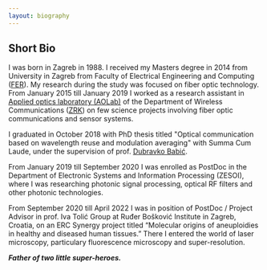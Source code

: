 ```yaml
---
layout: biography
---
```


## Short Bio

I was born in Zagreb in 1988. I received my Masters degree in 2014 from University in Zagreb from Faculty of Electrical Engineering and Computing ([FER](https://www.fer.unizg.hr)). My research during the study was focused on fiber optic technology. From January 2015 till January 2019 I worked as a research assistant in [Applied optics laboratory (AOLab)](https://aolab.fer.hr) of the Department of Wireless Communications ([ZRK](https://www.fer.unizg.hr/zkist)) on few science projects involving fiber optic communications and sensor systems.

I graduated in October 2018 with PhD thesis titled "Optical communication based on wavelength reuse and modulation averaging" with Summa Cum Laude, under the supervision of prof. [Dubravko Babić](https://aolab.fer.hr/aolab/people/dubravko_babic).

From January 2019 till September 2020 I was enrolled as PostDoc in the Department of Electronic Systems and Information Processing (ZESOI), where I was researching photonic signal processing, optical RF filters and other photonic technologies.

From September 2020 till April 2022 I was in position of PostDoc / Project Advisor in prof. Iva Tolić Group at Ruđer Bošković Institute in Zagreb, Croatia, on an ERC Synergy project titled “Molecular origins of aneuploidies in healthy and diseased human tissues.”
There I entered the world of laser microscopy, particulary fluorescence microscopy and super-resolution.


***Father of two little super-heroes.***
